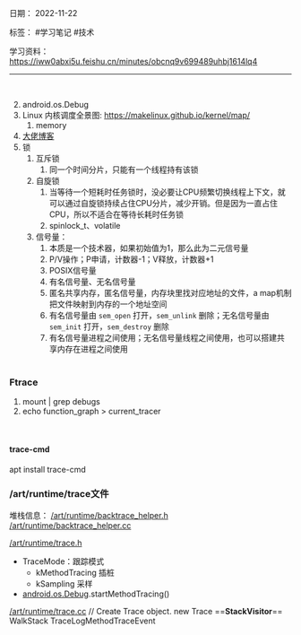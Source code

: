 日期： 2022-11-22

标签： #学习笔记 #技术

学习资料： 
https://iww0abxi5u.feishu.cn/minutes/obcnq9v699489uhbj1614lq4

---
<br>

2. android.os.Debug
3. Linux 内核调度全景图: https://makelinux.github.io/kernel/map/
	1. memory
4. [大佬博客](https://brendangregg.com/)
5. 锁
	1. 互斥锁
		1. 同一个时间分片，只能有一个线程持有该锁
	2. 自旋锁
		1. 当等待一个短耗时任务锁时，没必要让CPU频繁切换线程上下文，就可以通过自旋锁持续占住CPU分片，减少开销。但是因为一直占住CPU，所以不适合在等待长耗时任务锁
		2. spinlock_t、volatile
	3. 信号量：
		1. 本质是一个技术器，如果初始值为1，那么此为二元信号量
		2. P/V操作；P申请，计数器-1；V释放，计数器+1
		3. POSIX信号量
		4. 有名信号量、无名信号量
		5. 匿名共享内存，匿名信号量，内存块里找对应地址的文件，a map机制 把文件映射到内存的一个地址空间
		6. 有名信号量由 `sem_open` 打开，`sem_unlink` 删除；无名信号量由 `sem_init` 打开，`sem_destroy` 删除
		7. 有名信号量进程之间使用；无名信号量线程之间使用，也可以搭建共享内存在进程之间使用
<br><br>

### Ftrace
1. mount | grep debugs
2. echo function_graph > current_tracer
<br>

#### trace-cmd
apt install trace-cmd

### /art/runtime/trace文件
堆栈信息：
[/art/runtime/backtrace_helper.h](http://aospxref.com/android-11.0.0_r21/xref/art/runtime/backtrace_helper.h)
[/art/runtime/backtrace_helper.cc](http://aospxref.com/android-11.0.0_r21/xref/art/runtime/backtrace_helper.cc)

[/art/runtime/trace.h](http://aospxref.com/android-11.0.0_r21/xref/art/runtime/trace.h)
- TraceMode：跟踪模式
	- kMethodTracing 插桩
	- kSampling 采样
- [android.os.Debug](http://aospxref.com/android-11.0.0_r21/xref/frameworks/base/core/java/android/os/Debug.java).startMethodTracing()

[/art/runtime/trace.cc](http://aospxref.com/android-11.0.0_r21/xref/art/runtime/trace.cc)
// Create Trace object.
new Trace
==**StackVisitor**==
WalkStack
TraceLogMethodTraceEvent
